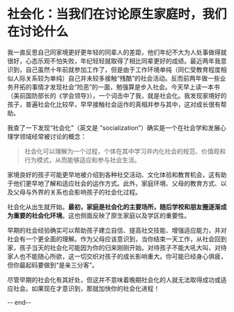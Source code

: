 # 社会化：当我们在讨论原生家庭时，我们在讨论什么


我一直反思自己同家境更好更年轻的同辈人的差距，他们年纪不大为人处事做得就很好，心态乐观不怕失败，年纪轻轻就取得了相比同辈更好的成绩。最近两年我意识到，自己虽然十年前就参加工作了，但是由于工作环境单纯（同仁受教育程度相似人际关系较为单纯）自己并未较多接触“残酷”的社会活动。反而前两年做一些业务开拓的事情才发现社会“险恶”的一面，勉强算是步入社会。今天早上读一本书（美前国防部长的《学会领导》），一个词击中了我，就是社会化。我发现家境好的孩子，普遍社会化比较早，早早接触社会运作的真相并参与其中，这对成长很有帮助。

我查了一下发现“社会化”（英文是 "socialization”）确实是一个在社会学和发展心理学领域经常被讨论的概念：

> 社会化可以理解为一个过程，个体在其中学习并内化社会的规范、价值观和行为模式，从而能够适应和参与社会生活。

家境良好的孩子可能更早地被介绍到各种社交活动、文化体验和教育机会，这有助于他们更早地了解和适应社会的运作方式。此外，家庭环境、父母的教育方式、以及父母与外界的关系也会影响孩子的社会化过程。

社会化从出生就开始。**最初，家庭是社会化的主要场所，随后学校和朋友圈逐渐成为重要的社会化环境**。这也侧面反映了原生家庭以及学区的重要性。

早期的社会经验确实可以帮助孩子建立自信、提高社交技能、增强适应能力，并对社会有一个更全面的理解。作为父母应该意识到，当你结束一天工作，从社会回到家，孩子当天的社会化可能因为你的归来刚刚开始。对待孩子不能大吼大叫，对待家人也不能随心所欲，这一切交织对孩子的成长影响重大。你可能已经身心俱疲，但你最起码要做到“是亲三分客”。

尽管早期的社会化有其好处，但这并不意味着晚期社会化的人就无法取得成功或适应社会。如果现在才意识到，那就加快你的社会化进程！

-- end--


